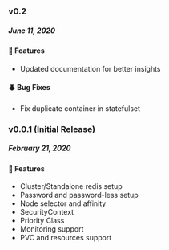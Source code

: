 ### v0.2
##### June 11, 2020

#### :tada: Features

- Updated documentation for better insights

#### :beetle: Bug Fixes

- Fix duplicate container in statefulset

### v0.0.1 (Initial Release)
##### February 21, 2020

#### :tada: Features

- Cluster/Standalone redis setup
- Password and password-less setup
- Node selector and affinity
- SecurityContext
- Priority Class
- Monitoring support
- PVC and resources support
